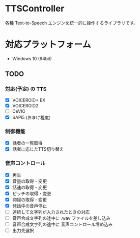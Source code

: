 # TTSController
各種 Text-to-Speech エンジンを統一的に操作するライブラリです。

# 対応プラットフォーム
- Windows 10 (64bit)

## TODO

### 対応(予定) の TTS

- [x] VOICEROID+ EX
- [x] VOICEROID2
- [ ] CeVIO
- [x] SAPI5 (おまけ程度)

### 制御機能
- [x] 話者の一覧取得
- [x] 話者に応じたTTS切り替え

### 音声コントロール
- [x] 再生
- [x] 音量の取得・変更
- [x] 話速の取得・変更
- [x] ピッチの取得・変更
- [x] 抑揚の取得・変更
- [x] 発話中の音声停止
- [ ] 連続して文字列が入力されたときの対応
- [ ] 音声合成文字列の途中に .wav ファイルを差し込み
- [ ] 音声合成文字列の途中に 音声コントロール埋め込み
- [ ] 出力先選択